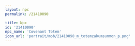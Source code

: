 ```yaml
---
layout: npc
permalink: /21410090

title: Npc
id: '21410090'
npc_name: 'Covenant Totem'
icon_url: 'portrait/mob/21410090_m_totemzakumsummon_p.png'
---
```

